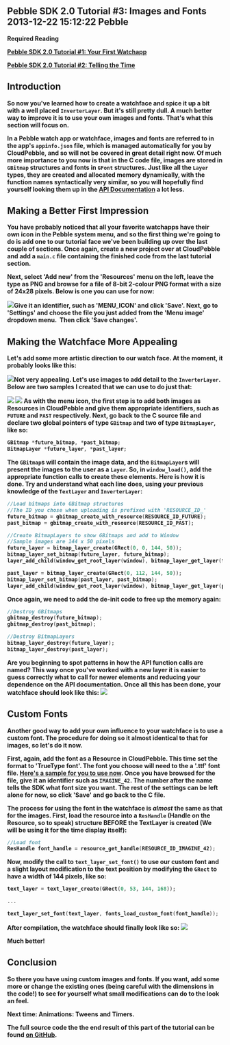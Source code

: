 Pebble SDK 2.0 Tutorial #3: Images and Fonts
2013-12-22 15:12:22
Pebble
---

<strong>Required Reading

<a title="Pebble SDK 2.0 Tutorial #1: Your First Watchapp" href="http://ninedof.wordpress.com/2013/12/02/pebble-sdk-2-0-tutorial-1-your-first-watchapp/">Pebble SDK 2.0 Tutorial #1: Your First Watchapp</a>

<a title="Pebble SDK 2.0 Tutorial #2: Telling the Time." href="http://ninedof.wordpress.com/2013/12/18/pebble-sdk-2-0-tutorial-2-telling-the-time/">Pebble SDK 2.0 Tutorial #2: Telling the Time</a>

## Introduction

So now you've learned how to create a watchface and spice it up a bit with a well placed <code>InverterLayer</code>. But it's still pretty dull. A much better way to improve it is to use your own images and fonts. That's what this section will focus on.

In a Pebble watch app or watchface, images and fonts are referred to in the app's <code>appinfo.json</code> file, which is managed automatically for you by CloudPebble, and so will not be covered in great detail right now. Of much more importance to you now is that in the C code file, images are stored in <code>GBitmap</code> structures and fonts in <code>GFont</code> structures. Just like all the <code>Layer</code> types, they are created and allocated memory dynamically, with the function names syntactically very similar, so you will hopefully find yourself looking them up in the <a title="API Docs" href="https://developer.getpebble.com/2/api-reference/">API Documentation</a> a lot less.

## Making a Better First Impression

You have probably noticed that all your favorite watchapps have their own icon in the Pebble system menu, and so the first thing we're going to do is add one to our tutorial face we've been building up over the last couple of sections. Once again, create a new project over at CloudPebble and add a <code>main.c</code> file containing the finished code from the last tutorial section.

Next, select 'Add new' from the 'Resources' menu on the left, leave the type as PNG and browse for a file of 8-bit 2-colour PNG format with a size of 24x28 pixels. Below is one you can use for now:

![](/assets/import/media/2013/12/menu_icon.png)Give it an identifier, such as 'MENU_ICON' and click 'Save'. Next, go to 'Settings' and choose the file you just added from the 'Menu image' dropdown menu.  Then click 'Save changes'.

## Making the Watchface More Appealing

Let's add some more artistic direction to our watch face. At the moment, it probably looks like this:

![](/assets/import/media/2013/12/pebble-screenshot_2013-12-22_13-59-31.png)Not very appealing. Let's use images to add detail to the <code>InverterLayer</code>. Below are two samples I created that we can use to do just that:

![](/assets/import/media/2013/12/future1.png) ![](/assets/import/media/2013/12/past1.png?w=144) As with the menu icon, the first step is to add both images as Resources in CloudPebble and give them appropriate identifiers, such as <code>FUTURE</code> and <code>PAST</code> respectively. Next, go back to the C source file and declare two global pointers of type <code>GBitmap</code> and two of type <code>BitmapLayer</code>, like so:

```cpp
GBitmap *future_bitmap, *past_bitmap;
BitmapLayer *future_layer, *past_layer;
```

The <code>GBitmap</code>s will contain the image data, and the <code>BitmapLayer</code>s will present the images to the user as a <code>Layer</code>. So, in <code>window_load()</code>, add the appropriate function calls to create these elements. Here is how it is done. Try and understand what each line does, using your previous knowledge of the <code>TextLayer</code> and <code>InverterLayer</code>:

```cpp
//Load bitmaps into GBitmap structures
//The ID you chose when uploading is prefixed with 'RESOURCE_ID_'
future_bitmap = gbitmap_create_with_resource(RESOURCE_ID_FUTURE);
past_bitmap = gbitmap_create_with_resource(RESOURCE_ID_PAST);

//Create BitmapLayers to show GBitmaps and add to Window
//Sample images are 144 x 50 pixels
future_layer = bitmap_layer_create(GRect(0, 0, 144, 50));
bitmap_layer_set_bitmap(future_layer, future_bitmap);
layer_add_child(window_get_root_layer(window), bitmap_layer_get_layer(future_layer));

past_layer = bitmap_layer_create(GRect(0, 112, 144, 50));
bitmap_layer_set_bitmap(past_layer, past_bitmap);
layer_add_child(window_get_root_layer(window), bitmap_layer_get_layer(past_layer));
```

Once again, we need to add the de-init code to free up the memory again:

```cpp
//Destroy GBitmaps
gbitmap_destroy(future_bitmap);
gbitmap_destroy(past_bitmap);

//Destroy BitmapLayers
bitmap_layer_destroy(future_layer);
bitmap_layer_destroy(past_layer);
```

Are you beginning to spot patterns in how the API function calls are named? This way once you've worked with a new layer it is easier to guess correctly what to call for newer elements and reducing your dependence on the API documentation. Once all this has been done, your watchface should look like this:
![](/assets/import/media/2013/12/pebble-screenshot_2013-12-22_14-43-19.png)

## Custom Fonts

Another good way to add your own influence to your watchface is to use a custom font. The procedure for doing so it almost identical to that for images, so let's do it now.

First, again, add the font as a Resource in CloudPebble. This time set the format to 'TrueType font'. The font you choose will need to the a '.ttf' font file. <a title="Sample font file" href="https://www.dropbox.com/s/ugxuv4tbugmvldd/imagine.zip">Here's a sample for you to use now</a>. Once you have browsed for the file, give it an identifier such as <code>IMAGINE_42</code>. The number after the name tells the SDK what font size you want. The rest of the settings can be left alone for now, so click 'Save' and go back to the C file.

The process for using the font in the watchface is <em>almost</em> the same as that for the images. First, load the resource into a <code>ResHandle</code> (Handle on the Resource, so to speak) structure BEFORE the TextLayer is created (We will be using it for the time display itself):

```cpp
//Load font
ResHandle font_handle = resource_get_handle(RESOURCE_ID_IMAGINE_42);
```

Now, modify the call to <code>text_layer_set_font()</code> to use our custom font and a slight layout modification to the text position by modifying the <code>GRect</code> to have a width of 144 pixels, like so:

```cpp
text_layer = text_layer_create(GRect(0, 53, 144, 168));

...

text_layer_set_font(text_layer, fonts_load_custom_font(font_handle));
```

After compilation, the watchface should finally look like so:
![](/assets/import/media/2013/12/pebble-screenshot_2013-12-22_15-00-53.png)

Much better!

## Conclusion

So there you have using custom images and fonts. If you want, add some more or change the existing ones (being careful with the dimensions in the code!) to see for yourself what small modifications can do to the look an feel.

Next time: Animations: Tweens and Timers.

The full source code the the end result of this part of the tutorial can be found <a title="Source" href="https://github.com/C-D-Lewis/pebble-sdk2-tut-3">on GitHub</a>.
